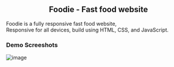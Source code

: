  <h2 align="center">Foodie - Fast food website</h2>

  Foodie is a fully responsive fast food website, <br />Responsive for all devices, build using HTML, CSS, and JavaScript.
<br />
### Demo Screeshots
![image](https://github.com/user-attachments/assets/3110b721-9c4e-4938-a3b4-c65f2c26d3f6) 
